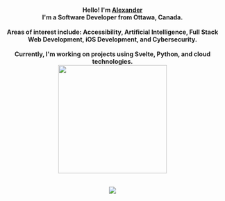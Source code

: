 <p align="center">
  <br>
  <br>
  <br>
  <b>Hello! I'm <a href="https://alexbhasin.ca">Alexander</a></b><br><b>I'm a Software Developer from Ottawa, Canada.</b><br><br><b>Areas of interest include: Accessibility, Artificial Intelligence, Full Stack Web Development, iOS Development, and Cybersecurity.<br><br>Currently, I'm working on projects using Svelte, Python, and cloud technologies.<br></b>
  
  <img src="https://i.pinimg.com/originals/6a/9e/52/6a9e52fabde1b32ebdb1bb497739d8b6.gif" width="250" />
</p>

<p align="center">
  <br>
  <img src="https://github-readme-stats.vercel.app/api/top-langs/?username=alexbhas&langs_count=10&layout=compact" />
  
</p>
